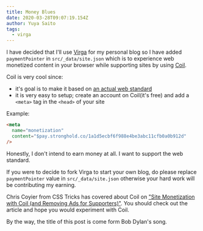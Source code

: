 ```yaml
---
title: Money Blues
date: 2020-03-28T09:07:19.154Z
author: Yuya Saito
tags:
  - virga
---
```


I have decided that I'll use [Virga](https://github.com/frontendweekly/virga) for my personal blog so I have added `paymentPointer` in `src/_data/site.json` which is to experience web monetized content in your browser while supporting sites by using [Coil](https://coil.com/).

Coil is very cool since:

- it's goal is to make it based on [an actual web standard](https://webmonetization.org/docs/explainer.html)
- it is very easy to setup; create an account on Coil(it's free) and add a `<meta>` tag in the `<head>` of your site

Example:

```html
<meta
  name="monetization"
  content="$pay.stronghold.co/1a1d5ecbf6f988e4be3abc11cfb0a0b912d"
/>
```

Honestly, I don't intend to earn money at all.
I want to support the web standard.

If you were to decide to fork Virga to start your own blog, do please replace `paymentPointer` value in `src/_data/site.json` otherwise your hard work will be contributing my earning.

Chris Coyier from CSS Tricks has covered about Coil on ["Site Monetization with Coil (and Removing Ads for Supporters)"](https://css-tricks.com/site-monetization-with-coil-and-removing-ads-for-supporters/). You should check out the article and hope you would experiment with Coil.

By the way, the title of this post is come form Bob Dylan's song.
